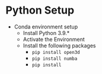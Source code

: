 # Python Setup 
- Conda environment setup
    - Install Python 3.9.*
    - Activate the Environment 
    - Install the following packages
        - `pip install open3d`
        - `pip install numba`
        - `pip install `

